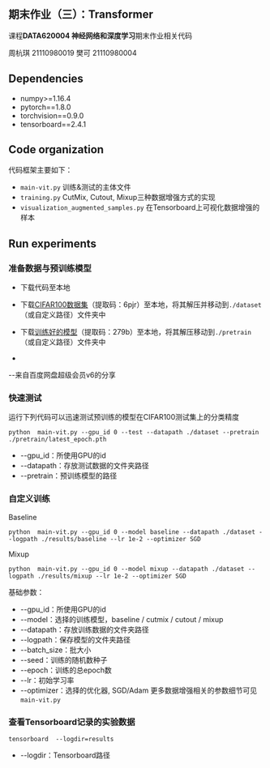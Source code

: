 ## 期末作业（三）：Transformer
课程**DATA620004 神经网络和深度学习**期末作业相关代码

周杭琪 21110980019
樊可 21110980004


## Dependencies
* numpy>=1.16.4
* pytorch==1.8.0
* torchvision==0.9.0
* tensorboard==2.4.1

## Code organization
代码框架主要如下：

* `main-vit.py` 训练&测试的主体文件
* `training.py` CutMix, Cutout, Mixup三种数据增强方式的实现
* `visualization_augmented_samples.py` 在Tensorboard上可视化数据增强的样本


## Run experiments
### 准备数据与预训练模型
* 下载代码至本地

* 下载[CIFAR100数据集](https://pan.baidu.com/s/1l-1VepJNsM4Q7ImkB28Cyg)（提取码：6pjr）至本地，将其解压并移动到`./dataset`（或自定义路径）文件夹中

* 下载[训练好的模型](https://pan.baidu.com/s/12C8X9LbfIolMB0NLCalIPQ?pwd=279b)（提取码：279b）至本地，将其解压移动到`./pretrain`（或自定义路径）文件夹中
* 
--来自百度网盘超级会员v6的分享
### 快速测试
运行下列代码可以迅速测试预训练的模型在CIFAR100测试集上的分类精度
```
python  main-vit.py --gpu_id 0 --test --datapath ./dataset --pretrain ./pretrain/latest_epoch.pth
```
* --gpu_id：所使用GPU的id
* --datapath：存放测试数据的文件夹路径
* --pretrain：预训练模型的路径


### 自定义训练
Baseline
```
python  main-vit.py --gpu_id 0 --model baseline --datapath ./dataset --logpath ./results/baseline --lr 1e-2 --optimizer SGD
```
Mixup
```
python  main-vit.py --gpu_id 0 --model mixup --datapath ./dataset --logpath ./results/mixup --lr 1e-2 --optimizer SGD
```

基础参数：
* --gpu_id：所使用GPU的id
* --model：选择的训练模型，baseline / cutmix / cutout / mixup
* --datapath：存放训练数据的文件夹路径
* --logpath：保存模型的文件夹路径
* --batch_size：批大小
* --seed：训练的随机数种子
* --epoch：训练的总epoch数
* --lr：初始学习率
* --optimizer：选择的优化器, SGD/Adam
更多数据增强相关的参数细节可见`main-vit.py`

### 查看Tensorboard记录的实验数据
```
tensorboard  --logdir=results
```
* --logdir：Tensorboard路径
